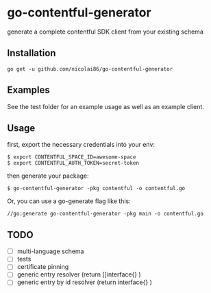 # go-contentful-generator

generate a complete contentful SDK client from your existing schema

## Installation

```
go get -u github.com/nicolai86/go-contentful-generator
```

## Examples

See the test folder for an example usage as well as an example client.

## Usage

first, export the necessary credentials into your env:

```
$ export CONTENTFUL_SPACE_ID=awesome-space
$ export CONTENTFUL_AUTH_TOKEN=secret-token
```

then generate your package: 

```
$ go-contentful-generator -pkg contentful -o contentful.go
```

Or, you can use a go-generate flag like this:

```
//go:generate go-contentful-generator -pkg main -o contentful.go
```

## TODO

- [ ] multi-language schema
- [ ] tests
- [ ] certificate pinning
- [ ] generic entry resolver (return []interface{} )
- [ ] generic entry by id resolver (return interface{} )
